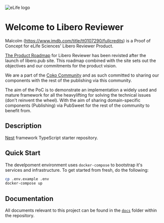 ![eLife logo](https://raw.githubusercontent.com/elifesciences/pattern-library/develop/assets/img/patterns/organisms/elife-logo-symbol-2x.png)

# Welcome to Libero Reviewer

Malcolm (https://www.imdb.com/title/tt0107290/fullcredits) is a Proof of Concept for eLife Sciences' Libero Reviewer Product.

[The Product Roadmap](https://trello.com/b/NShRx4VE/libero-reviewer-product-roadmap)
for Libero Reviewer has been revisted after the launch of libero.pub site. This roadmap
combined with the site sets out the objectives and our commitments for the product vision.

We are a part of the [Coko Community](https://coko.foundation/partners/) and
as such committed to sharing our components with the rest of the publishing via
this community.

The aim of the PoC is to demonstrate an implementation a widely used and mature framework for
all the heavylifting for solving the technical issues (don't reinvent the wheel).
With the aim of sharing domain-specific components (Publishing) via PubSweet for
the rest of the community to benefit from.

## Description

[Nest](https://github.com/nestjs/nest) framework TypeScript starter repository.

## Quick Start

The develpoment environment uses `docker-compose` to bootstrap it's services and infrastructure. To get started from fresh, do the following:

```bash
cp .env.example .env
docker-compose up
```

## Documentation

All documents relevant to this project can be found in the [`docs`](docs/) folder within the repository.

